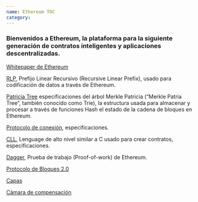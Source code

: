 ```yaml
---
name: Ethereum TOC
category: 
---
```


### Bienvenidos a Ethereum, la plataforma para la siguiente generación de contratos inteligentes y aplicaciones descentralizadas.

[Whitepaper de Ethereum](https://github.com/ethereum/wiki/wiki/White-Paper)

[RLP](https://github.com/ethereum/wiki/wiki/%5BEnglish%5D-RLP), Prefijo Linear Recursivo (Recursive Linear Prefix), usado para codificación de datos a través de Ethereum.

[Patricia Tree](https://github.com/ethereum/wiki/wiki/%5BEnglish%5D-Patricia-Tree) especificaciones del  árbol Merkle Patricia (“Merkle Patria Tree”, también conocido como Trie), la estructura usada para almacenar y procesar a través de funciones Hash el estado de la cadena de bloques en Ethereum.

[Protocolo de conexión](https://github.com/ethereum/wiki/wiki/Ethereum-Wire-Protocol), especificaciones.

[CLL](https://github.com/ethereum/wiki/blob/master/CLL.md), Lenguage de alto nivel similar a C usado para crear contratos, especificaciones.

[Dagger](https://github.com/ethereum/wiki/blob/master/Dagger.md), Prueba de trabajo (Proof-of-work) de Ethereum.

[Protocolo de Bloques 2.0](https://github.com/ethereum/wiki/blob/master/Block-Protocol-2.0.md)

[Capas](https://github.com/ethereum/wiki/blob/master/Layers.md)

[Cámara de compensación](https://github.com/ethereum/wiki/blob/master/Clearinghouse.md)
